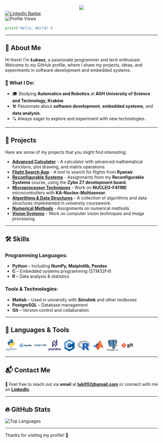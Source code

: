 <div id="header" align="center">
  <img src="https://media.giphy.com/media/HzPtbOKyBoBFsK4hyc/giphy.gif" width="100"/>
</div>

<div id="badges">
  <a href="https://www.linkedin.com/in/lukaszfilo/">
    <img src="https://img.shields.io/badge/LinkedIn-blue?style=for-the-badge&logo=linkedin&logoColor=white" alt="LinkedIn Badge"/>
  </a>
</div>

<img src="https://komarev.com/ghpvc/?username=lukaszfilo-agh&style=flat-square&color=blue" alt="Profile Views"/>

```python
print('Hello, World!')
```

---

## 👋 About Me

Hi there! I'm **Łukasz**, a passionate programmer and tech enthusiast. Welcome to my GitHub profile, where I share my projects, ideas, and experiments in software development and embedded systems.

### 🚀 What I Do:
- 🎓 Studying **Automatics and Robotics** at **AGH University of Science and Technology, Kraków**.
- 🛠️ Passionate about **software development**, **embedded systems**, and **data analysis**.
- 🔍 Always eager to explore and experiment with new technologies.

---

## 🔨 Projects

Here are some of my projects that you might find interesting:

- [**Advanced Calculator**](https://github.com/lukaszfilo-agh/Advanced-Calculator) - A calculator with advanced mathematical functions, plot drawing, and matrix operations.
- [**Flight Search App**](https://github.com/lukaszfilo-agh/FlightSearchApp) - A tool to search for flights from **Ryanair**.
- [**Reconfigurable Systems**](https://github.com/lukaszfilo-agh/Reconfigurable-systems) - Assignments from my **Reconfigurable Systems** course, using the **Zybo Z7 development board**.
- [**Microprocessor Techniques**](https://github.com/lukaszfilo-agh/MT) - Work on **NUCLEO-F411RE** microcontrollers with **KA-Nucleo-Multisensor**.
- [**Algorithms & Data Structures**](https://github.com/lukaszfilo-agh/Algorithms-and-Data-structures) - A collection of algorithms and data structures implemented in university coursework.
- [**Numerical Methods**](https://github.com/lukaszfilo-agh/Numerical-methods) - Assignments on numerical methods.
- [**Vision Systems**](https://github.com/lukaszfilo-agh/Vision-systems) - Work on computer vision techniques and image processing.

---

## 🛠 Skills

### **Programming Languages:**
- **Python** – Including **NumPy, Matplotlib, Pandas**
- **C** – Embedded systems programming (STM32F4)
- **R** – Data analysis & statistics

### **Tools & Technologies:**
- **Matlab** – Used in university with **Simulink** and other toolboxes
- **PostgreSQL** – Database management
- **Git** – Version control and collaboration

---

## 🔧 Languages & Tools

<div>
  <img src="https://github.com/devicons/devicon/blob/master/icons/python/python-original-wordmark.svg" title="Python" alt="Python" width="40" height="40"/>&nbsp;
  <img src="https://github.com/devicons/devicon/blob/master/icons/numpy/numpy-original-wordmark.svg" title="NumPy" alt="NumPy" width="40" height="40"/>&nbsp;
  <img src="https://github.com/devicons/devicon/blob/master/icons/matplotlib/matplotlib-original-wordmark.svg" title="Matplotlib" alt="Matplotlib" width="40" height="40"/>&nbsp;
  <img src="https://github.com/devicons/devicon/blob/master/icons/pandas/pandas-original-wordmark.svg" title="Pandas" alt="Pandas" width="40" height="40"/>&nbsp;
  <img src="https://github.com/devicons/devicon/blob/master/icons/c/c-original.svg" title="C" alt="C" width="40" height="40"/>&nbsp;
  <img src="https://github.com/devicons/devicon/blob/master/icons/r/r-original.svg" title="R" alt="R" width="40" height="40"/>&nbsp;
  <img src="https://github.com/devicons/devicon/blob/master/icons/matlab/matlab-original.svg" title="Matlab" alt="Matlab" width="40" height="40"/>&nbsp;
  <img src="https://github.com/devicons/devicon/blob/master/icons/postgresql/postgresql-original-wordmark.svg" title="PostgreSQL" alt="PostgreSQL" width="40" height="40"/>&nbsp;
  <img src="https://github.com/devicons/devicon/blob/master/icons/git/git-original-wordmark.svg" title="Git" alt="Git" width="40" height="40"/>&nbsp;
</div>

---

## 📬 Contact Me

📧 Feel free to reach out via **email** at **lukif02@gmail.com** or connect with me on [**LinkedIn**](https://www.linkedin.com/in/lukaszfilo/).

---

## 🔥 GitHub Stats

![Top Languages](https://github-readme-stats.vercel.app/api/top-langs/?username=lukaszfilo-agh&layout=compact&theme=transparent)

---

Thanks for visiting my profile! 🚀
